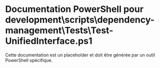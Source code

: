 # Documentation PowerShell pour development\scripts\dependency-management\Tests\Test-UnifiedInterface.ps1

Cette documentation est un placeholder et doit être générée par un outil PowerShell spécifique.
